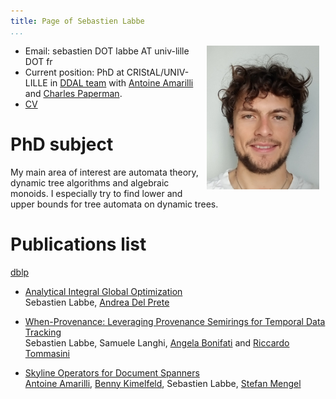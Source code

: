 ```yaml
---
title: Page of Sebastien Labbe
...
```


<img src="images/moi2.jpg" style="width:180px; margin-right:10px; float:right;" alt="ID">

* Email: sebastien DOT labbe AT univ-lille DOT fr
* Current position: PhD at CRIStAL/UNIV-LILLE in [DDAL team](https://ddal.inria.fr/) with [Antoine Amarilli](https://a3nm.net/) and [Charles Paperman](https://paperman.name/). 
* [CV](pdfs/cv.pdf)

# PhD subject

My main area of interest are automata theory, dynamic tree algorithms and algebraic monoids.
I especially try to find lower and upper bounds for tree automata on dynamic trees.

# Publications list

[dblp](https://dblp.org/pid/344/5949.html)

* [Analytical Integral Global Optimization](https://proceedings.mlr.press/v283/labbe25a.html) 
<br/>Sebastien Labbe, [Andrea Del Prete](https://andreadelprete.github.io/)

* [When-Provenance: Leveraging Provenance Semirings for Temporal Data Tracking](https://ceur-ws.org/Vol-3954/paper6243.pdf)
<br/>Sebastien Labbe, Samuele Langhi, [Angela Bonifati](https://perso.liris.cnrs.fr/angela.bonifati/) and [Riccardo Tommasini](https://www.riccardotommasini.com/)

* [Skyline Operators for Document Spanners](https://drops.dagstuhl.de/entities/document/10.4230/LIPIcs.ICDT.2024.7)
<br/>[Antoine Amarilli](https://a3nm.net/), [Benny Kimelfeld](https://benny.cs.technion.ac.il/), Sebastien Labbe, [Stefan Mengel](https://www.cril.univ-artois.fr/~mengel/)


